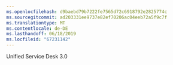 ```yaml
---
ms.openlocfilehash: d9baebd79b7222fe7565d72c6918792e2825774c
ms.sourcegitcommit: ad203331ee9737e82ef70206ac04eeb72a5f9c7f
ms.translationtype: MT
ms.contentlocale: de-DE
ms.lasthandoff: 06/18/2019
ms.locfileid: "67231142"
---
```

Unified Service Desk 3.0